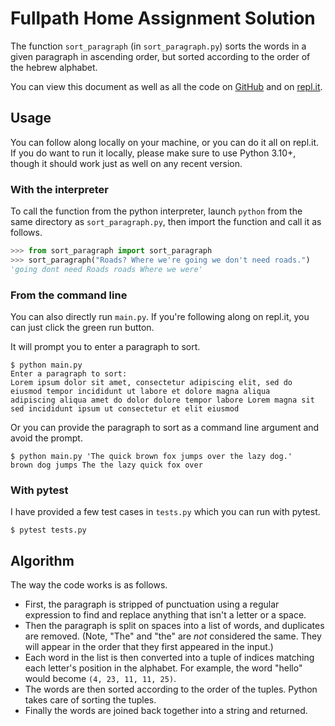 # Fullpath Home Assignment Solution

The function `sort_paragraph` (in `sort_paragraph.py`) sorts the words in a given paragraph in ascending order, but sorted according to the order of the hebrew alphabet.

You can view this document as well as all the code on [GitHub](https://github.com/abrahammurciano/fullpath-assignment) and on [repl.it](https://replit.com/@AbrahamMurciano/FullpathAssignment).

## Usage

You can follow along locally on your machine, or you can do it all on repl.it. If you do want to run it locally, please make sure to use Python 3.10+, though it should work just as well on any recent version.

### With the interpreter

To call the function from the python interpreter, launch `python` from the same directory as `sort_paragraph.py`, then import the function and call it as follows.

```python
>>> from sort_paragraph import sort_paragraph
>>> sort_paragraph("Roads? Where we're going we don't need roads.")
'going dont need Roads roads Where we were'
```

### From the command line

You can also directly run `main.py`. If you're following along on repl.it, you can just click the green run button.

It will prompt you to enter a paragraph to sort.

```
$ python main.py
Enter a paragraph to sort:
Lorem ipsum dolor sit amet, consectetur adipiscing elit, sed do eiusmod tempor incididunt ut labore et dolore magna aliqua
adipiscing aliqua amet do dolor dolore tempor labore Lorem magna sit sed incididunt ipsum ut consectetur et elit eiusmod
```

Or you can provide the paragraph to sort as a command line argument and avoid the prompt.

```
$ python main.py 'The quick brown fox jumps over the lazy dog.'
brown dog jumps The the lazy quick fox over
```

### With pytest

I have provided a few test cases in `tests.py` which you can run with pytest.

```
$ pytest tests.py
```

## Algorithm

The way the code works is as follows.

* First, the paragraph is stripped of punctuation using a regular expression to find and replace anything that isn't a letter or a space.
* Then the paragraph is split on spaces into a list of words, and duplicates are removed. (Note, "The" and "the" are *not* considered the same. They will appear in the order that they first appeared in the input.)
* Each word in the list is then converted into a tuple of indices matching each letter's position in the alphabet. For example, the word "hello" would become `(4, 23, 11, 11, 25)`.
* The words are then sorted according to the order of the tuples. Python takes care of sorting the tuples.
* Finally the words are joined back together into a string and returned.
